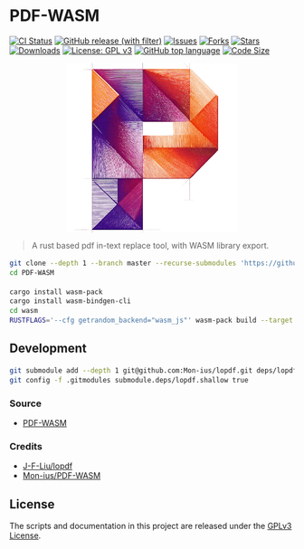 # PDF-WASM

[![CI Status](https://github.com/Mon-ius/PDF-WASM/workflows/deploy/badge.svg)](https://github.com/Mon-ius/PDF-WASM/actions?query=workflow:deploy)
[![GitHub release (with filter)](https://img.shields.io/github/v/release/Mon-ius/PDF-WASM)](https://github.com/Mon-ius/PDF-WASM/releases)
[![Issues](https://img.shields.io/github/issues/Mon-ius/PDF-WASM)](https://github.com/Mon-ius/PDF-WASM/issues) 
[![Forks](https://img.shields.io/github/forks/Mon-ius/PDF-WASM)](https://github.com/Mon-ius/PDF-WASM/network/members)
[![Stars](https://img.shields.io/github/stars/Mon-ius/PDF-WASM)](https://github.com/Mon-ius/PDF-WASM/stargazers)
[![Downloads](https://img.shields.io/github/downloads/Mon-ius/PDF-WASM/total.svg)](https://github.com/Mon-ius/PDF-WASM/releases)
[![License: GPL v3](https://img.shields.io/badge/License-GPLv3-blue.svg)](./LICENSE)
[![GitHub top language](https://img.shields.io/github/languages/top/Mon-ius/PDF-WASM?logo=rust&label=)](./Cargo.toml#L4)
[![Code Size](https://img.shields.io/github/languages/code-size/Mon-ius/PDF-WASM)](https://github.com/Mon-ius/PDF-WASM)

<p align="center" width="100%">
<img src="assets/favicon.png" alt="PDF-WASM" style="width: 50%; min-width: 300px; display: block; margin: auto;">
</p>

> A rust based pdf in-text replace tool, with WASM library export.

```sh
git clone --depth 1 --branch master --recurse-submodules 'https://github.com/Mon-ius/PDF-WASM'
cd PDF-WASM

cargo install wasm-pack
cargo install wasm-bindgen-cli
cd wasm
RUSTFLAGS='--cfg getrandom_backend="wasm_js"' wasm-pack build --target web
```

## Development
```sh
git submodule add --depth 1 git@github.com:Mon-ius/lopdf.git deps/lopdf
git config -f .gitmodules submodule.deps/lopdf.shallow true
```

### Source

- [PDF-WASM](https://github.com/Mon-ius/PDF-WASM)

### Credits
- [J-F-Liu/lopdf](https://github.com/J-F-Liu/lopdf)
- [Mon-ius/PDF-WASM](https://github.com/Mon-ius/PDF-WASM)

## License

The scripts and documentation in this project are released under the [GPLv3
License].

[GPLv3 License]: LICENSE